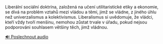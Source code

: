
Liberální sociální doktrína, založená na učení utilitaristické etiky a ekonomie, se dívá na problém vztahů mezi vládou a těmi, jimž se vládne, z jiného úhlu než univerzalismus a kolektivismus. Liberalismus si uvědomuje, že vládci, kteří vždy tvoří menšinu, nemohou zůstat trvale v úřadu, pokud nejsou podporováni souhlasem většiny těch, jimž vládnou.

[🔊 Poslechnout audio](/data/7-paragraphs/audio/chapter_35/para_011-Liberln-sociln-doktrna-zaloen-na-uen-uti.mp3)
